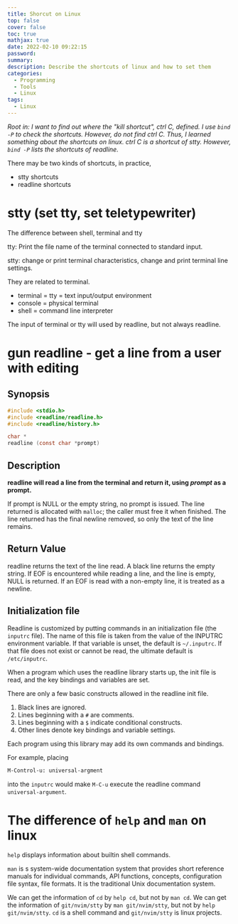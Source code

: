 ```yaml
---
title: Shorcut on Linux
top: false
cover: false
toc: true
mathjax: true
date: 2022-02-10 09:22:15
password:
summary:
description: Describe the shortcuts of linux and how to set them
categories:
  - Programming
  - Tools
  - Linux
tags:
  - Linux
---
```


_Root in: I want to find out where the "kill shortcut", ctrl C, defined. I use
`bind -P` to check the shortcuts. However, do not find ctrl C. Thus, I learned
something about the shortcuts on linux. ctrl C is a shortcut of stty. However,
`bind -P` lists the shortcuts of readline._

There may be two kinds of shortcuts, in practice,

- stty shortcuts
- readline shortcuts

# stty (set tty, set teletypewriter)

The difference between shell, terminal and tty

tty: Print the file name of the terminal connected to standard input.

stty: change or print terminal characteristics, change and print terminal line
settings.

They are related to terminal.

- terminal = tty = text input/output environment
- console = physical terminal
- shell = command line interpreter

The input of terminal or tty will used by readline, but not always readline.

# gun readline - get a line from a user with editing

## Synopsis

```c
#include <stdio.h>
#include <readline/readline.h>
#include <readline/history.h>

char *
readline (const char *prompt)

```

## Description

**readline will read a line from the terminal and return it, using _prompt_ as a
prompt.**

If prompt is NULL or the empty string, no prompt is issued. The line returned is
allocated with `malloc`; the caller must free it when finished. The line
returned has the final newline removed, so only the text of the line remains.

## Return Value

readline returns the text of the line read. A black line returns the empty
string. If EOF is encountered while reading a line, and the line is empty, NULL
is returned. If an EOF is read with a non-empty line, it is treated as a
newline.

## Initialization file

Readline is customized by putting commands in an initialization file (the
`inputrc` file). The name of this file is taken from the value of the INPUTRC
environment variable. If that variable is unset, the default is `~/.inputrc`. If
that file does not exist or cannot be read, the ultimate default is
`/etc/inputrc`.

When a program which uses the readline library starts up, the init file is read,
and the key bindings and variables are set.

There are only a few basic constructs allowed in the readline init file.

1. Black lines are ignored.
2. Lines beginning with a `#` are comments.
3. Lines beginning with a `$` indicate conditional constructs.
4. Other lines denote key bindings and variable settings.

Each program using this library may add its own commands and bindings.

For example, placing

```bash
M-Control-u: universal-argment
```

into the `inputrc` would make `M-C-u` execute the readline command
`universal-argument`.

# The difference of `help` and `man` on linux

`help` displays information about builtin shell commands.

`man` is s system-wide documentation system that provides short reference
manuals for individual commands, API functions, concepts, configuration file
syntax, file formats. It is the traditional Unix documentation system.

We can get the information of `cd` by `help cd`, but not by `man cd`. We can get
the information of `git/nvim/stty` by `man git/nvim/stty`, but not by
`help git/nvim/stty`. `cd` is a shell command and `git/nvim/stty` is linux
projects.
